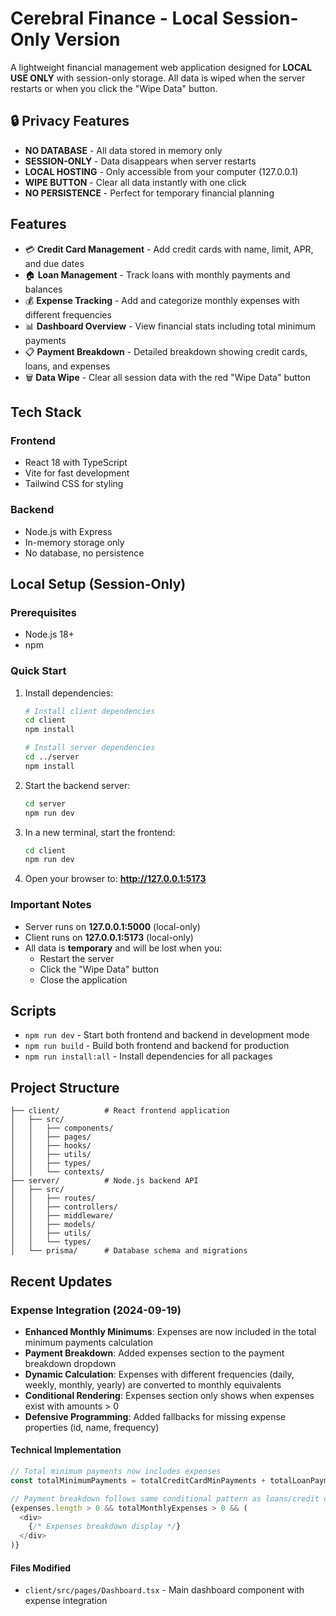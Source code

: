 # Cerebral Finance - Local Session-Only Version

A lightweight financial management web application designed for **LOCAL USE ONLY** with session-only storage. All data is wiped when the server restarts or when you click the "Wipe Data" button.

## 🔒 Privacy Features

- **NO DATABASE** - All data stored in memory only
- **SESSION-ONLY** - Data disappears when server restarts
- **LOCAL HOSTING** - Only accessible from your computer (127.0.0.1)
- **WIPE BUTTON** - Clear all data instantly with one click
- **NO PERSISTENCE** - Perfect for temporary financial planning

## Features

- 💳 **Credit Card Management** - Add credit cards with name, limit, APR, and due dates
- 🏠 **Loan Management** - Track loans with monthly payments and balances
- 💰 **Expense Tracking** - Add and categorize monthly expenses with different frequencies
- 📊 **Dashboard Overview** - View financial stats including total minimum payments
- 📋 **Payment Breakdown** - Detailed breakdown showing credit cards, loans, and expenses
- 🗑️ **Data Wipe** - Clear all session data with the red "Wipe Data" button

## Tech Stack

### Frontend
- React 18 with TypeScript
- Vite for fast development
- Tailwind CSS for styling

### Backend
- Node.js with Express
- In-memory storage only
- No database, no persistence

## Local Setup (Session-Only)

### Prerequisites
- Node.js 18+
- npm

### Quick Start

1. Install dependencies:
   ```bash
   # Install client dependencies
   cd client
   npm install

   # Install server dependencies  
   cd ../server
   npm install
   ```

2. Start the backend server:
   ```bash
   cd server
   npm run dev
   ```

3. In a new terminal, start the frontend:
   ```bash
   cd client
   npm run dev
   ```

4. Open your browser to: **http://127.0.0.1:5173**

### Important Notes
- Server runs on **127.0.0.1:5000** (local-only)
- Client runs on **127.0.0.1:5173** (local-only)
- All data is **temporary** and will be lost when you:
  - Restart the server
  - Click the "Wipe Data" button
  - Close the application

## Scripts

- `npm run dev` - Start both frontend and backend in development mode
- `npm run build` - Build both frontend and backend for production
- `npm run install:all` - Install dependencies for all packages

## Project Structure

```
├── client/          # React frontend application
│   ├── src/
│   │   ├── components/
│   │   ├── pages/
│   │   ├── hooks/
│   │   ├── utils/
│   │   ├── types/
│   │   └── contexts/
├── server/          # Node.js backend API
│   ├── src/
│   │   ├── routes/
│   │   ├── controllers/
│   │   ├── middleware/
│   │   ├── models/
│   │   ├── utils/
│   │   └── types/
│   └── prisma/      # Database schema and migrations
```

## Recent Updates

### Expense Integration (2024-09-19)
- **Enhanced Monthly Minimums**: Expenses are now included in the total minimum payments calculation
- **Payment Breakdown**: Added expenses section to the payment breakdown dropdown
- **Dynamic Calculation**: Expenses with different frequencies (daily, weekly, monthly, yearly) are converted to monthly equivalents
- **Conditional Rendering**: Expenses section only shows when expenses exist with amounts > 0
- **Defensive Programming**: Added fallbacks for missing expense properties (id, name, frequency)

#### Technical Implementation
```javascript
// Total minimum payments now includes expenses
const totalMinimumPayments = totalCreditCardMinPayments + totalLoanPayments + totalMonthlyExpenses;

// Payment breakdown follows same conditional pattern as loans/credit cards
{expenses.length > 0 && totalMonthlyExpenses > 0 && (
  <div>
    {/* Expenses breakdown display */}
  </div>
)}
```

#### Files Modified
- `client/src/pages/Dashboard.tsx` - Main dashboard component with expense integration